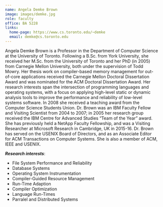 ```yaml
---
name: Angela Demke Brown
image: images/demke.jpg
role: faculty
office: BA 5228
links:
  home-page: https://www.cs.toronto.edu/~demke
  email: demke@cs.toronto.edu  
---
```




Angela Demke Brown is a Professor in the Department of Computer Science at the University of Toronto. Following a B.Sc. from York University, she received her M.Sc. from the University of Toronto and her PhD (in 2005) from Carnegie Mellon University, both under the supervision of Todd Mowry. Her thesis work on compiler-based memory management for out-of-core applications received the Carnegie Mellon Doctoral Dissertation Award and was nominated for the ACM Doctoral Dissertation Award. Her research interests span the intersection of programming languages and operating systems, with a focus on applying high-level static or dynamic analysis tools to improve the performance and reliability of low-level systems software. In 2008 she received a teaching award from the Computer Science Students Union. Dr. Brown was an IBM Faculty Fellow and Visiting Scientist from 2004 to 2007; in 2005 her research group received the IBM Centre for Advanced Studies “Team of the Year” award. She has previously held a NetApp Faculty Fellowship, and was a Visiting Researcher at Microsoft Research in Cambridge, UK in 2015-16. Dr. Brown has served on the USENIX Board of Directors, and as an Associate Editor for ACM Transactions on Computer Systems. She is also a member of ACM, IEEE and USENIX.

**_Research interests_**: 
 - File System Performance and Reliability
 - Database Systems
 - Operating System Instrumentation
 - Compiler-Guided Resource Management
 - Run-Time Adaption
 - Compiler Optimization
 - Language Run-Times
 - Parralel and Distributed Systems
